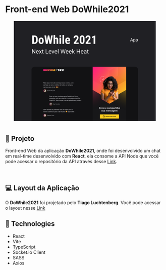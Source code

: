 # Front-end Web DoWhile2021


<p align="center" style="margin-bottom: 40px; margin-top: 20px;">
  <img style="max-width: 450px" src=".github/Capa.png" />
</p>

## 🔖 Projeto

<p>
  Front-end Web da aplicação <b>DoWhile2021</b>, onde foi desenvolvido um chat em real-time desenvolvido com <b>React</b>, ela consome a API Node que você pode acessar o repositório da API através desse <a href="https://github.com/DouglasSoares16/node-api-dowhile2021">Link</a>.
</p>

<br>

## 💻 Layout da Aplicação
<p>O <b>DoWhile2021</b> foi projetado pelo <b>Tiago Luchtenberg</b>. Você pode acessar o layout nesse <a href="https://www.figma.com/community/file/1031699316177416916/%5BNLW-Heat---Mission%3A-Impulse%5D-DoWhile2021">Link</a></p>

## 🚀 Technologies

* React
* Vite
* TypeScript
* Socket.io Client
* SASS
* Axios
